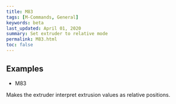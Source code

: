 ```yaml
---
title: M83
tags: [M-Commands, General] 
keywords: beta 
last_updated: April 01, 2020 
summary: Set extruder to relative mode 
permalink: M83.html
toc: false 
---
```



## Examples

* M83

Makes the extruder interpret extrusion values as relative positions.

